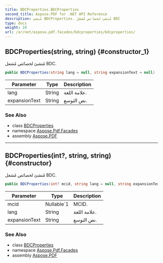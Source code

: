 ```yaml
---
title: BDCProperties.BDCProperties
second_title: Aspose.PDF for .NET API Reference
description: مُنشئ BDCProperties. مُنشئ لخصائص مُشغل BDC
type: docs
weight: 10
url: /ar/net/aspose.pdf.facades/bdcproperties/bdcproperties/
---
```

## BDCProperties(string, string) {#constructor_1}

مُنشئ لخصائص مُشغل BDC.

```csharp
public BDCProperties(string lang = null, string expansionText = null)
```

| Parameter | Type | Description |
| --- | --- | --- |
| lang | String | علامة اللغة. |
| expansionText | String | نص التوسع. |

### See Also

* class [BDCProperties](../)
* namespace [Aspose.Pdf.Facades](../../../aspose.pdf.facades/)
* assembly [Aspose.PDF](../../../)

---

## BDCProperties(int?, string, string) {#constructor}

مُنشئ لخصائص مُشغل BDC.

```csharp
public BDCProperties(int? mcid, string lang = null, string expansionText = null)
```

| Parameter | Type | Description |
| --- | --- | --- |
| mcid | Nullable`1 | MCID. |
| lang | String | علامة اللغة. |
| expansionText | String | نص التوسع. |

### See Also

* class [BDCProperties](../)
* namespace [Aspose.Pdf.Facades](../../../aspose.pdf.facades/)
* assembly [Aspose.PDF](../../../)